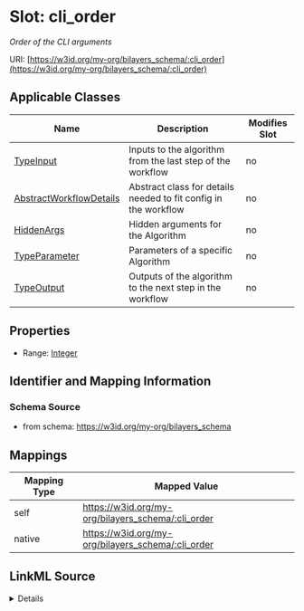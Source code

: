 

# Slot: cli_order


_Order of the CLI arguments_





URI: [https://w3id.org/my-org/bilayers_schema/:cli_order](https://w3id.org/my-org/bilayers_schema/:cli_order)



<!-- no inheritance hierarchy -->





## Applicable Classes

| Name | Description | Modifies Slot |
| --- | --- | --- |
| [TypeInput](TypeInput.md) | Inputs to the algorithm from the last step of the workflow |  no  |
| [AbstractWorkflowDetails](AbstractWorkflowDetails.md) | Abstract class for details needed to fit config in the workflow |  no  |
| [HiddenArgs](HiddenArgs.md) | Hidden arguments for the Algorithm |  no  |
| [TypeParameter](TypeParameter.md) | Parameters of a specific Algorithm |  no  |
| [TypeOutput](TypeOutput.md) | Outputs of the algorithm to the next step in the workflow |  no  |







## Properties

* Range: [Integer](Integer.md)





## Identifier and Mapping Information







### Schema Source


* from schema: https://w3id.org/my-org/bilayers_schema




## Mappings

| Mapping Type | Mapped Value |
| ---  | ---  |
| self | https://w3id.org/my-org/bilayers_schema/:cli_order |
| native | https://w3id.org/my-org/bilayers_schema/:cli_order |




## LinkML Source

<details>
```yaml
name: cli_order
description: Order of the CLI arguments
from_schema: https://w3id.org/my-org/bilayers_schema
rank: 1000
alias: cli_order
domain_of:
- AbstractWorkflowDetails
- TypeParameter
- HiddenArgs
range: integer
required: false

```
</details>
